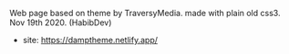 Web page based on theme by TraversyMedia. made with plain old css3. Nov 19th 2020. (HabibDev)
- site: https://damptheme.netlify.app/

